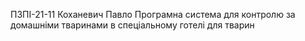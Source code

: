 ПЗПІ-21-11 
Коханевич Павло
Програмна система для контролю за домашніми тваринами в спеціальному готелі для тварин
